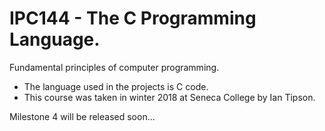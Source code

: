 # IPC144 - The C Programming Language.
Fundamental principles of computer programming.
* The language used in the projects is C code.
* This course was taken in winter 2018 at Seneca College by Ian Tipson.

Milestone 4 will be released soon...

